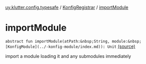 [uy.klutter.config.typesafe](../index.md) / [KonfigRegistrar](index.md) / [importModule](.)


# importModule
`abstract fun importModule(atPath:&nbsp;String, module:&nbsp;[KonfigModule](../-konfig-module/index.md)): Unit` [(source)](https://github.com/kohesive/klutter/blob/master/config-typesafe-jdk6/src/main/kotlin/uy/klutter/config/typesafe/InjektConfig.kt#L64)

import a module loading it and any submodules immediately


